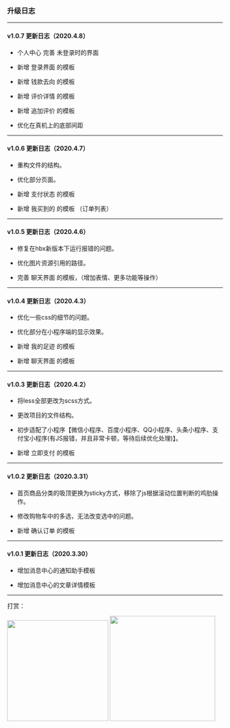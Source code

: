 ### 升级日志

****

#### v1.0.7 更新日志（2020.4.8）

- 个人中心 完善 未登录时的界面

- 新增 登录界面 的模板

- 新增 钱款去向 的模板

- 新增 评价详情 的模板

- 新增 追加评价 的模板

- 优化在真机上的底部间距

****

#### v1.0.6 更新日志（2020.4.7）

- 重构文件的结构。

- 优化部分页面。

- 新增 支付状态 的模板

- 新增 我买到的 的模板 （订单列表）

****

#### v1.0.5 更新日志（2020.4.6）

- 修复在hbx新版本下运行报错的问题。

- 优化图片资源引用的路径。

- 完善 聊天界面 的模板，（增加表情、更多功能等操作）

****

#### v1.0.4 更新日志（2020.4.3）

- 优化一些css的细节的问题。

- 优化部分在小程序端的显示效果。

- 新增 我的足迹 的模板

- 新增 聊天界面 的模板

****

#### v1.0.3 更新日志（2020.4.2）

- 将less全部更改为scss方式。

- 更改项目的文件结构。

- 初步适配了小程序【微信小程序、百度小程序、QQ小程序、头条小程序、支付宝小程序(有JS报错，并且非常卡顿，等待后续优化处理)】。

- 新增 立即支付 的模板

****

#### v1.0.2 更新日志（2020.3.31）

- 首页商品分类的吸顶更换为sticky方式，移除了js根据滚动位置判断的鸡肋操作。

- 修改购物车中的多选，无法改变选中的问题。

- 新增 确认订单 的模板

****

#### v1.0.1 更新日志（2020.3.30）

- 增加消息中心的通知助手模板

- 增加消息中心的文章详情模板

****

打赏：

<img src="https://cdn.nlark.com/yuque/0/2020/png/285274/1585816251127-assets/web-upload/10f2801f-6083-4c03-858d-5dc84634cbc3.png" title="" alt="" width="236"> <img title="" src="https://cdn.nlark.com/yuque/0/2020/png/285274/1585816251205-assets/web-upload/787365c3-1e5c-4be6-8acd-f4d6c1c4f874.png" alt="" width="246">
